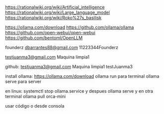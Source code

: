https://rationalwiki.org/wiki/Artificial_intelligence
https://rationalwiki.org/wiki/Large_language_model
https://rationalwiki.org/wiki/Roko%27s_basilisk

https://ollama.com/download
https://github.com/ollama/ollama
https://github.com/open-webui/open-webui
https://github.com/bentoml/OpenLLM

founderz
dbarrantes88@gmail.com
11223344Founderz

testjuanma3@gmail.com
Maquina limpia1

github:
testjuanma3@gmail.com
Maquina limpia1
testJuanma3

install ollama:
https://ollama.com/download
ollama run para terminal
ollama serve para server

en linux: systemctl stop ollama.service
y despues
ollama serve
y en otra terminal
ollama pull orca-mini

usar código o desde consola
